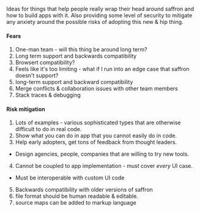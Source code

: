 Ideas for things that help people really wrap their head around saffron and how to build apps with it. Also providing
some level of security to mitigate any anxiety around the possible risks of adopting this new & hip thing.

#### Fears

1. One-man team - will this thing be around long term?
2. Long term support and backwards compatibility
3. Browsert compatibility?
4. Feels like it's too limiting - what if I run into an edge case that saffron doesn't support?
5. long-term support and backward compatibility
6. Merge conflicts & collaboration issues with other team members
7. Stack traces & debugging

#### Risk mitigation

1. Lots of examples - various sophisticated types that are otherwise difficult to do in real code.
2. Show what you can do in app that you cannot easily do in code.
3. Help early adopters, get tons of feedback from thought leaders. 
  - Design agencies, people, companies that are willing to try new tools.
4. Cannot be coupled to app implementation - must cover *every* UI case.
  - Must be interoperable with custom UI code
5. Backwards compatibility with older versions of saffron
6. file format should be human readable & editable.
7. source maps can be added to markup language 
